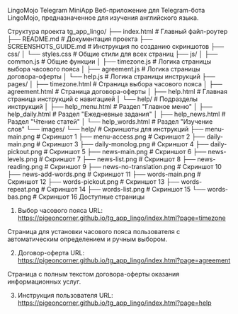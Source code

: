 LingoMojo Telegram MiniApp
Веб-приложение для Telegram-бота LingoMojo, предназначенное для изучения английского языка.

Структура проекта
tg_app_lingo/
├── index.html                      # Главный файл-роутер
├── README.md                       # Документация проекта
├── SCREENSHOTS_GUIDE.md            # Инструкция по созданию скриншотов
├── css/
│   └── styles.css                 # Общие стили для всех страниц
├── js/
│   ├── common.js                  # Общие функции
│   ├── timezone.js                # Логика страницы выбора часового пояса
│   ├── agreement.js               # Логика страницы договора-оферты
│   └── help.js                    # Логика страницы инструкций
├── pages/
│   ├── timezone.html              # Страница выбора часового пояса
│   ├── agreement.html             # Страница договора-оферты
│   ├── help.html                  # Главная страница инструкций с навигацией
│   └── help/                      # Подразделы инструкций
│       ├── help_menu.html         # Раздел "Главное меню"
│       ├── help_daily.html        # Раздел "Ежедневные задания"
│       ├── help_news.html         # Раздел "Чтение статей"
│       └── help_words.html        # Раздел "Изучение слов"
└── images/
    └── help/                      # Скриншоты для инструкций
        ├── menu-main.png          # Скриншот 1
        ├── menu-access.png        # Скриншот 2
        ├── daily-main.png         # Скриншот 3
        ├── daily-monolog.png      # Скриншот 4
        ├── daily-pickout.png      # Скриншот 5
        ├── news-main.png          # Скриншот 6
        ├── news-levels.png        # Скриншот 7
        ├── news-list.png          # Скриншот 8
        ├── news-reading.png       # Скриншот 9
        ├── news-no-translation.png # Скриншот 10
        ├── news-add-words.png     # Скриншот 11
        ├── words-main.png         # Скриншот 12
        ├── words-pickout.png      # Скриншот 13
        ├── words-repeat.png       # Скриншот 14
        ├── words-list.png         # Скриншот 15
        └── words-bas.png          # Скриншот 16
Доступные страницы
1. Выбор часового пояса
URL: https://pigeoncorner.github.io/tg_app_lingo/index.html?page=timezone

Страница для установки часового пояса пользователя с автоматическим определением и ручным выбором.

2. Договор-оферта
URL: https://pigeoncorner.github.io/tg_app_lingo/index.html?page=agreement

Страница с полным текстом договора-оферты оказания информационных услуг.

3. Инструкция пользователя
URL: https://pigeoncorner.github.io/tg_app_lingo/index.html?page=help



